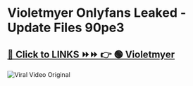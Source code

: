 
 # Violetmyer Onlyfans Leaked - Update Files 90pe3

## <h2><a href="https://clipsfans.com/Violetmyer&ref=git">🔗 Click to LINKS ⏩⏩ 👉 🟢 Violetmyer </a></h2>

<a href="https://clipsfans.com/Violetmyer&ref=git" rel="nofollow" data-target="animated-image.originalLink"><img src="https://i.ibb.co.com/xMMVF88/686577567.gif" alt="Viral Video Original" style="max-width: 100%; display: inline-block;" data-target="animated-image.originalImage"></a>

